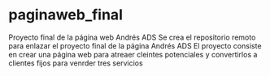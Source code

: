# paginaweb_final
Proyecto final de la página web Andrés ADS
Se crea el repositorio remoto para enlazar el proyecto final de la página Andrés ADS
El proyecto consiste en crear una página web para atreaer cleintes potenciales y convertirlos a clientes fijos para venrder tres servicios
